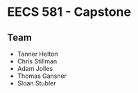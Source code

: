 # EECS 581 - Capstone

## Team
- Tanner Helton
- Chris Stillman
- Adam Jolles
- Thomas Gansner
- Sloan Stubler

